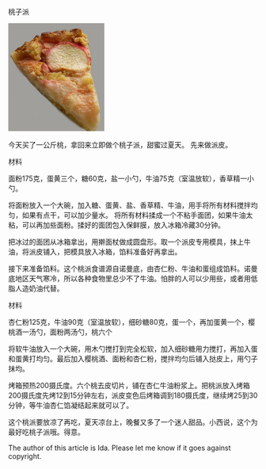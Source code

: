 桃子派


![桃子派](https://github.com/ywangnccu/ywang/blob/main/images/PeachPie.jpg)

今天买了一公斤桃，拿回来立即做个桃子派，甜蜜过夏天。 先来做派皮。

材料

面粉175克，蛋黄三个，糖60克，盐一小勺，牛油75克（室温放软），香草精一小勺。

将面粉放入一个大碗，加入糖、蛋黄、盐、香草精、牛油，用手将所有材料搅拌均匀，如果有点干，可以加少量水。
将所有材料揉成一个不粘手面团，如果牛油太粘，可以再加些面粉。揉好的面团包入保鲜膜，放入冰箱冷藏30分钟。

把冰过的面团从冰箱拿出，用擀面杖做成圆盘形。取一个派皮专用模具，抹上牛油，将派皮铺入，把模具放入冰箱，馅料准备好再拿出。

接下来准备馅料。这个桃派食谱源自诺曼底，由杏仁粉、牛油和蛋组成馅料。诺曼底地区天气寒冷，所以各种食物里总少不了牛油。怕胖的人可以少用些，或者用低脂人造奶油代替。

材料

杏仁粉125克，牛油90克（室温放软），细砂糖80克，蛋一个，再加蛋黄一个，樱桃酒一汤勺，面粉两汤勺，桃六个

将软牛油放入一个大碗，用木勺搅打到完全松软，加入细砂糖用力搅打，再加入蛋和蛋黄打均匀。最后加入樱桃酒、面粉和杏仁粉，搅拌均匀后铺入挞皮上，用勺子抹均。

烤箱预热200摄氏度。六个桃去皮切片，铺在杏仁牛油粉浆上。把桃派放入烤箱200摄氏度先烤12到15分钟左右，派皮变色后烤箱调到180摄氏度，继续烤25到30分钟，等牛油杏仁馅凝结起来就可以了。

这个桃派要放凉了再吃，夏天凉台上，晚餐又多了一个迷人甜品。小西说，这个为最好吃桃子派哦。得意。


The author of this article is Ida. Please let me know if it goes against copyright.
